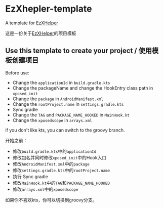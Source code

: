 # EzXhepler-template
A template for [EzXHelper](https://github.com/KyuubiRan/EzXHelper)

这是一份关于[EzXHelper](https://github.com/KyuubiRan/EzXHelper)的项目模板

## Use this template to create your project / 使用模板创建项目
Before use:
- Change the `applicationId` in `build.gradle.kts`
- Change the packageName and change the HookEntry class path in `xposed_init`
- Change the `package` in `AndroidManifest.xml`
- Change the `rootProject.name` in `settings.gradle.kts`
- Sync gradle
- Change the `TAG` and `PACKAGE_NAME_HOOKED` in `MainHook.kt`
- Change the `xposedscope` in `arrays.xml`

if you don't like kts, you can switch to the groovy branch.

开始之前：
- 修改`build.gradle.kts`中的`applicationId`
- 修改包名并同时修改`xposed_init`中的Hook入口
- 修改`AndroidManifest.xml`中的`package`
- 修改`settings.gradle.kts`中的`rootProject.name`
- 执行 Sync gradle
- 修改`MainHook.kt`中的`TAG`和`PACKAGE_NAME_HOOKED`
- 修改`arrays.xml`中的`xposedscope`

如果你不喜欢kts，你可以切换到groovy分支。
